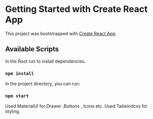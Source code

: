 # Getting Started with Create React App

This project was bootstrapped with [Create React App](https://github.com/facebook/create-react-app).

## Available Scripts

In the Root run to install dependencies.
### `npm install`

In the project directory, you can run:

### `npm start`

 
 Used MaterialUI for Drawer ,Buttons , Icons etc.
 Used Tailwindcss for styling.